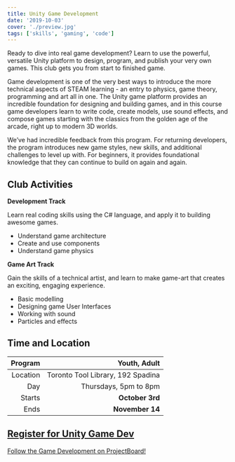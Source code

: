```yaml
---
title: Unity Game Development
date: '2019-10-03'
cover: './preview.jpg'
tags: ['skills', 'gaming', 'code']
---
```


Ready to dive into real game development? Learn to use the powerful, versatile Unity platform to design, program, and publish your very own games. This club gets you from start to finished game.

Game development is one of the very best ways to introduce the more technical aspects of STEAM learning - an entry to physics, game theory, programming and art all in one. The Unity game platform provides an incredible foundation for designing and building games, and in this course game developers learn to write code, create models, use sound effects, and compose games starting with the classics from the golden age of the arcade, right up to modern 3D worlds.

We’ve had incredible feedback from this program. For returning developers, the program introduces new game styles, new skills, and additional challenges to level up with. For beginners, it provides foundational knowledge that they can continue to build on again and again.

## Club Activities

**Development Track**

Learn real coding skills using the C# language, and apply it to building awesome games.

- Understand game architecture
- Create and use components
- Understand game physics

**Game Art Track**

Gain the skills of a technical artist, and learn to make game-art that creates an exciting, engaging experience.

- Basic modelling
- Designing game User Interfaces
- Working with sound
- Particles and effects

## Time and Location

|  Program |                      Youth, Adult |
| -------: | --------------------------------: |
| Location | Toronto Tool Library, 192 Spadina |
|      Day |             Thursdays, 5pm to 8pm |
|   Starts |                   **October 3rd** |
|     Ends |                   **November 14** |

## [Register for Unity Game Dev](https://www.universe.com/events/unity-game-dev-7-week-course-tickets-SV64LT)

[Follow the Game Development on ProjectBoard!](https://projectboard.engineering.com/project/unity-game-development)
